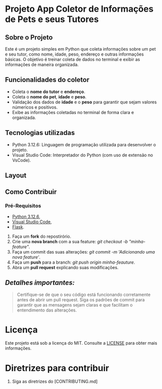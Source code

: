 # Projeto App Coletor de Informações de Pets e seus Tutores

## Sobre o Projeto 
Este é um projeto simples em Python que coleta informações sobre um pet e seu tutor, como nome, idade, peso, endereço e outras informações básicas.
O objetivo é treinar coleta de dados no terminal e exibir as informações de maneira organizada.

## Funcionalidades do coletor
- Coleta o **nome do tutor** e **endereço**.
- Coleta o **nome do pet**, **idade** e **peso**.
- Validação dos dados de **idade** e o **peso** para garantir que sejam valores númericos e positivos.
- Exibe as informações coletadas no terminal de forma clara e organizada.

## Tecnologias utilizadas
- Python 3.12.6: Linguagem de programação utilizada para desenvolver o projeto.
- Visual Studio Code: Interpretador do Python (com  uso de extensão no VsCode).


## Layout




## Como Contribuir

### Pré-Requisitos

- [Python 3.12.6](https://www.python.org/downloads/),
- [Visual Studio Code](https://code.visualstudio.com/Download),
- [Flask](https://flask.palletsprojects.com/en/3.0.x/).


1. Faça um **fork** do repostirório.
2. Crie uma **nova branch** com a sua feature: *git checkout -b "minha-feature"*.
3. Faça um commit das suas alterações: *git commit -m 'Adicionando uma nova feature'*.
4. Faça um **push** para a branch: *git push origin minha-feauture*.
5. Abra um **pull request** explicando suas modificações.

  ## **_Detalhes importantes:_**
  >Certifique-se de que o seu código está funcionando corretamente antes de abrir um pull request.
  >Siga os padrões de commit para garantir que as mensagens sejam claras e que facilitam o entendimento das alterações.
   
   # Licença
   Este projeto está sob a licença do MIT. Consulte a [LICENSE](https://github.com/michelle-sstudart/Projeto-Versionamento-Ada/blob/main/LICENSE) para obter mais informações.
  
  # Diretrizes para contribuir
  1. Siga as diretrizes do [CONTRIBUTING.md]
